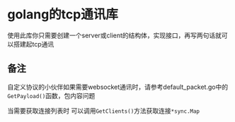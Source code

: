# golang的tcp通讯库

使用此库你只需要创建一个server或client的结构体，实现接口，再写两句话就可以搭建起tcp通讯

## 备注
自定义协议的小伙伴如果需要websocket通讯时，请参考default_packet.go中的`GetPayload()`函数，包内容问题

当需要获取连接列表时 可以调用`GetClients()`方法获取连接`*sync.Map`
